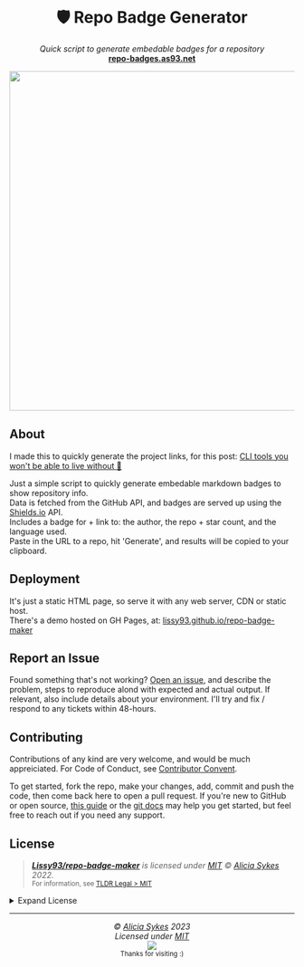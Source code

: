 
<h1 align="center">🛡️ Repo Badge Generator</h1>
<p align="center">
  <i>Quick script to generate embedable badges for a repository</i><br>
  <b><a href="https://repo-badges.as93.net">repo-badges.as93.net</a></b>
</p>
<p align="center">
  <a href="https://repo-badges.as93.net">
    <img width="600" src="https://i.ibb.co/7V9x7dk/repo-badge-generator-screenshot-2.png" />
  </a>
</p>

## About
I made this to quickly generate the project links, for this post: [CLI tools you won't be able to live without 🔧 ](https://dev.to/lissy93/cli-tools-you-cant-live-without-57f6)

Just a simple script to quickly generate embedable markdown badges to show repository info.<br>
Data is fetched from the GitHub API, and badges are served up using the <a href="https://shields.io/">Shields.io</a> API.<br>
Includes a badge for + link to: the author, the repo + star count, and the language used.<br>
Paste in the URL to a repo, hit 'Generate', and results will be copied to your clipboard.

## Deployment
It's just a static HTML page, so serve it with any web server, CDN or static host.<br>
There's a demo hosted on GH Pages, at: [lissy93.github.io/repo-badge-maker](https://lissy93.github.io/repo-badge-maker/)

## Report an Issue
Found something that's not working? [Open an issue](https://github.com/Lissy93/repo-badge-maker/issues/new/choose), and describe the problem, steps to reproduce alond with expected and actual output. If relevant, also include details about your environment. I'll try and fix / respond to any tickets within 48-hours.

## Contributing
Contributions of any kind are very welcome, and would be much appreiciated.
For Code of Conduct, see [Contributor Convent](https://www.contributor-covenant.org/version/2/1/code_of_conduct/).

To get started, fork the repo, make your changes, add, commit and push the code, then come back here to open a pull request. If you're new to GitHub or open source, [this guide](https://www.freecodecamp.org/news/how-to-make-your-first-pull-request-on-github-3#let-s-make-our-first-pull-request-) or the [git docs](https://docs.github.com/en/pull-requests/collaborating-with-pull-requests/proposing-changes-to-your-work-with-pull-requests/creating-a-pull-request) may help you get started, but feel free to reach out if you need any support.

## License

> _**[Lissy93/repo-badge-maker](https://github.com/Lissy93/repo-badge-maker)** is licensed under [MIT](https://gist.github.com/Lissy93/143d2ee01ccc5c052a17) © [Alicia Sykes](https://aliciasykes.com) 2022._<br>
> <sup align="right">For information, see <a href="https://tldrlegal.com/license/mit-license">TLDR Legal > MIT</a></sup>

<details>
<summary>Expand License</summary>

```
The MIT License (MIT)
Copyright (c) Alicia Sykes <alicia@omg.com> 

Permission is hereby granted, free of charge, to any person obtaining a copy 
of this software and associated documentation files (the "Software"), to deal 
in the Software without restriction, including without limitation the rights 
to use, copy, modify, merge, publish, distribute, sub-license, and/or sell 
copies of the Software, and to permit persons to whom the Software is furnished 
to do so, subject to the following conditions:

The above copyright notice and this permission notice shall be included install 
copies or substantial portions of the Software.

THE SOFTWARE IS PROVIDED "AS IS", WITHOUT WARRANTY OF ANY KIND, EXPRESS OR IMPLIED,
INCLUDING BUT NOT LIMITED TO THE WARRANTIES OF MERCHANT ABILITY, FITNESS FOR A
PARTICULAR PURPOSE AND NON INFRINGEMENT. IN NO EVENT SHALL THE AUTHORS OR COPYRIGHT
HOLDERS BE LIABLE FOR ANY CLAIM, DAMAGES OR OTHER LIABILITY, WHETHER IN AN ACTION
OF CONTRACT, TORT OR OTHERWISE, ARISING FROM, OUT OF OR IN CONNECTION WITH THE
SOFTWARE OR THE USE OR OTHER DEALINGS IN THE SOFTWARE.
```

</details>

---

<!-- License + Copyright -->
<p  align="center">
  <i>© <a href="https://aliciasykes.com">Alicia Sykes</a> 2023</i><br>
  <i>Licensed under <a href="https://gist.github.com/Lissy93/143d2ee01ccc5c052a17">MIT</a></i><br>
  <a href="https://github.com/lissy93"><img src="https://i.ibb.co/4KtpYxb/octocat-clean-mini.png" /></a><br>
  <sup>Thanks for visiting :)</sup>
</p>

<!-- Dinosaur -->
<!-- 
                        . - ~ ~ ~ - .
      ..     _      .-~               ~-.
     //|     \ `..~                      `.
    || |      }  }              /       \  \
(\   \\ \~^..'                 |         }  \
 \`.-~  o      /       }       |        /    \
 (__          |       /        |       /      `.
  `- - ~ ~ -._|      /_ - ~ ~ ^|      /- _      `.
              |     /          |     /     ~-.     ~- _
              |_____|          |_____|         ~ - . _ _~_-_
-->
